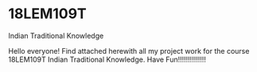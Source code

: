 # 18LEM109T
Indian Traditional Knowledge

Hello everyone!
Find attached herewith all my project work for the course 18LEM109T Indian Traditional Knowledge.
Have Fun!!!!!!!!!!!!!!
